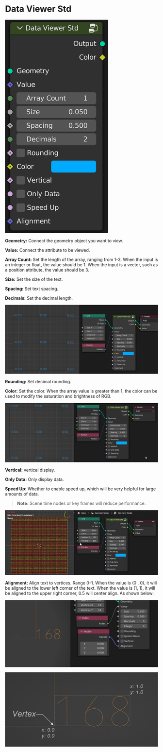 # Data Viewer Std

![lite](img/std.png)



**Geometry:** Connect the geometry object you want to view.

**Value:** Connect the attribute to be viewed. 

**Array Count:** Set the length of the array, ranging from 1-3. When the input is an integer or float, the value should be 1. When the input is a vector, such as a position attribute, the value should be 3.

**Size:** Set the size of the text.

**Spacing:** Set text spacing.

**Decimals:** Set the decimal length.

![vstd](img/vstd.gif)

**Rounding:** Set decimal rounding.

**Color:** Set the color. When the array value is greater than 1, the color can be used to modify the saturation and brightness of RGB.

![vstdcolor](img/vstdcolor.gif)

**Vertical:** vertical display.

**Only Data:** Only display data.

**Speed Up:** Whether to enable speed up, which will be very helpful for large amounts of data.

> **Note:** Scene time nodes or key frames will reduce performance.

![speedup](img/speedup.gif)

**Alignment:** Align text to vertices. Range 0-1. When the value is (0 , 0), it will be aligned to the lower left corner of the text. When the value is (1, 1), it will be aligned to the upper right corner, 0.5 will center align. As shown below:

![valign](img/valign.gif)

![align](img/align.png)